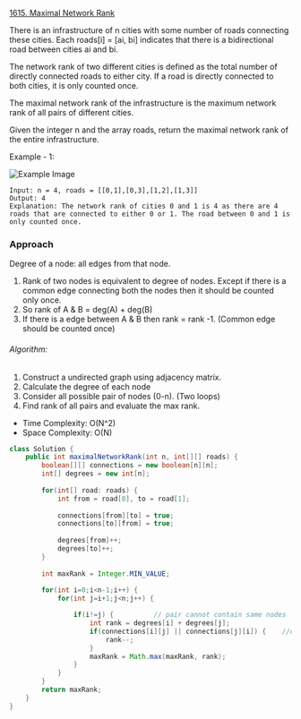 
[1615. Maximal Network Rank](https://leetcode.com/problems/maximal-network-rank/)

There is an infrastructure of n cities with some number of roads connecting these cities. Each roads[i] = [ai, bi] indicates that there is a bidirectional road between cities ai and bi.

The network rank of two different cities is defined as the total number of directly connected roads to either city. If a road is directly connected to both cities, it is only counted once.

The maximal network rank of the infrastructure is the maximum network rank of all pairs of different cities.

Given the integer n and the array roads, return the maximal network rank of the entire infrastructure.

Example - 1:

![Example Image](https://assets.leetcode.com/uploads/2020/09/21/ex1.png)
```text
Input: n = 4, roads = [[0,1],[0,3],[1,2],[1,3]]
Output: 4
Explanation: The network rank of cities 0 and 1 is 4 as there are 4 roads that are connected to either 0 or 1. The road between 0 and 1 is only counted once.
```

### Approach 

Degree of a node: all edges from that node.

1. Rank of two nodes is equivalent to degree of nodes. Except if there is a common edge connecting both the nodes then it should be counted only once.
2. So rank of A & B = deg(A) + deg(B)
3. If there is a edge between A & B then rank = rank -1. (Common edge should be counted once)

###### Algorithm:
1. Construct a undirected graph using adjacency matrix.
2. Calculate the degree of each node
3. Consider all possible pair of nodes (0-n). (Two loops)
4. Find rank of all pairs and evaluate the max rank.


- Time Complexity: O(N^2)
- Space Complexity: O(N)

```java
class Solution {
    public int maximalNetworkRank(int n, int[][] roads) {
        boolean[][] connections = new boolean[n][n];
        int[] degrees = new int[n];
        
        for(int[] road: roads) {
            int from = road[0], to = road[1];
            
            connections[from][to] = true;
            connections[to][from] = true;
            
            degrees[from]++;
            degrees[to]++;            
        }
        
        int maxRank = Integer.MIN_VALUE;
        
        for(int i=0;i<n-1;i++) {
            for(int j=i+1;j<n;j++) {

                if(i!=j) {          // pair cannot contain same nodes
                    int rank = degrees[i] + degrees[j]; 
                    if(connections[i][j] || connections[j][i]) {    //common edge in between 
                        rank--;
                    }
                    maxRank = Math.max(maxRank, rank);
                }
            }
        }
        return maxRank;
    }
}
```